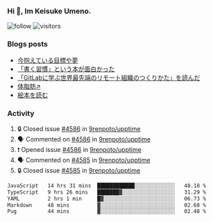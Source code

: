 ### Hi 👋, Im Keisuke Umeno.

<!--
**9renpoto/9renpoto** is a ✨ _special_ ✨ repository because its `README.md` (this file) appears on your GitHub profile.

Here are some ideas to get you started:

- 🔭 I’m currently working on ...
- 🌱 I’m currently learning ...
- 👯 I’m looking to collaborate on ...
- 🤔 I’m looking for help with ...
- 💬 Ask me about ...
- 📫 How to reach me: ...
- 😄 Pronouns: ...
- ⚡ Fun fact: ...
-->

![follow](https://img.shields.io/github/followers/9renpoto?label=Follow&style=social)
![visitors](https://komarev.com/ghpvc/?username=9renpoto&label=Profile%20views&color=0e75b6&style=flat)

### Blogs posts

<!-- BLOG-POST-LIST:START -->
- [今抱えている目標や夢](https://9renpoto.win/entry/2024/12/02/objective)
- [「書く習慣」という本が面白かった](https://9renpoto.win/entry/2024/11/11/leave_a_feeling_sad)
- [「GitLabに学ぶ世界最先端のリモート組織のつくりかた」を読んだ](https://9renpoto.win/entry/2024/09/10/remote_organization)
- [体脂肪↗](https://9renpoto.win/entry/2024/08/12/gaining_fat)
- [絵本を読む](https://9renpoto.win/entry/2024/07/26/picture_book)
<!-- BLOG-POST-LIST:END -->

### Activity

<!--START_SECTION:activity-->
1. 🔒 Closed issue [#4586](https://github.com/9renpoto/upptime/issues/4586) in [9renpoto/upptime](https://github.com/9renpoto/upptime)
2. 🗣 Commented on [#4586](https://github.com/9renpoto/upptime/issues/4586#issuecomment-2516243650) in [9renpoto/upptime](https://github.com/9renpoto/upptime)
3. ❗ Opened issue [#4586](https://github.com/9renpoto/upptime/issues/4586) in [9renpoto/upptime](https://github.com/9renpoto/upptime)
4. 🗣 Commented on [#4585](https://github.com/9renpoto/upptime/issues/4585#issuecomment-2516157294) in [9renpoto/upptime](https://github.com/9renpoto/upptime)
5. 🔒 Closed issue [#4585](https://github.com/9renpoto/upptime/issues/4585) in [9renpoto/upptime](https://github.com/9renpoto/upptime)
<!--END_SECTION:activity-->

<!--START_SECTION:waka-->

```txt
JavaScript   14 hrs 31 mins  ████████████░░░░░░░░░░░░░   48.18 %
TypeScript   9 hrs 26 mins   ███████▓░░░░░░░░░░░░░░░░░   31.29 %
YAML         2 hrs 1 min     █▓░░░░░░░░░░░░░░░░░░░░░░░   06.73 %
Markdown     48 mins         ▓░░░░░░░░░░░░░░░░░░░░░░░░   02.68 %
Pug          44 mins         ▓░░░░░░░░░░░░░░░░░░░░░░░░   02.48 %
```

<!--END_SECTION:waka-->
